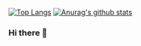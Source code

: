 [![Top Langs](https://github-readme-stats.vercel.app/api/top-langs/?username=lucasrafaldini)](https://github.com/anuraghazra/github-readme-stats)
[![Anurag's github stats](https://github-readme-stats.vercel.app/api?username=lucasrafaldini&hide=css&layout=compact&show_icons=true&count_private=true&theme=dark)](https://github.com/anuraghazra/github-readme-stats)

### Hi there 👋

<!--
**lucasrafaldini/lucasrafaldini** is a ✨ _special_ ✨ repository because its `README.md` (this file) appears on your GitHub profile.

Here are some ideas to get you started:

- 🔭 I’m currently working on ...
- 🌱 I’m currently learning ...
- 👯 I’m looking to collaborate on ...
- 🤔 I’m looking for help with ...
- 💬 Ask me about ...
- 📫 How to reach me: ...
- 😄 Pronouns: ...
- ⚡ Fun fact: ...
-->
